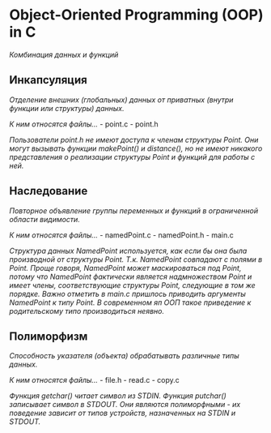 # Object-Oriented Programming (OOP) in C

*Комбинация данных и функций*

## Инкапсуляция

*Отделение внешних (глобальных) данных от приватных (внутри функции или структуры) данных.*

_К ним относятся файлы..._
    - point.c
    - point.h

*Пользователи point.h не имеют доступа к членам структуры Point.
Они могут вызывать функции makePoint() и distance(), но не имеют никакого представления о реализации
структуры Point и функций для работы с ней.*

## Наследование

*Повторное объявление группы переменных и функций в ограниченной области видимости.*

_К ним относятся файлы..._
    - namedPoint.c
    - namedPoint.h
    - main.c

*Структура данных NamedPoint используется, как если бы она была производной от структуры Point.
Т.к. NamedPoint совпадают с полями в Point. Проще говоря, NamedPoint может маскироваться под Point,
потому что NamedPoint фактически является надмножеством Point и имеет члены, соответствующие структуры Point,
следующие в том же порядке.*
*Важно отметить в main.c пришлось приводить аргументы NamedPoint к типу Point. В современном яп ООП
такое приведение к родительскому типо производиться неявно.*

## Полиморфизм

*Способность указателя (объекта) обрабатывать различные типы данных.*

_К ним относятся файлы..._
    - file.h
    - read.c
    - copy.c

*Функция getchar() читает символ из STDIN. Функция putchar() записывает символ в STDOUT.
Они являются полиморфными - их поведение зависит от типов устройств, назначенных на STDIN и STDOUT.*

